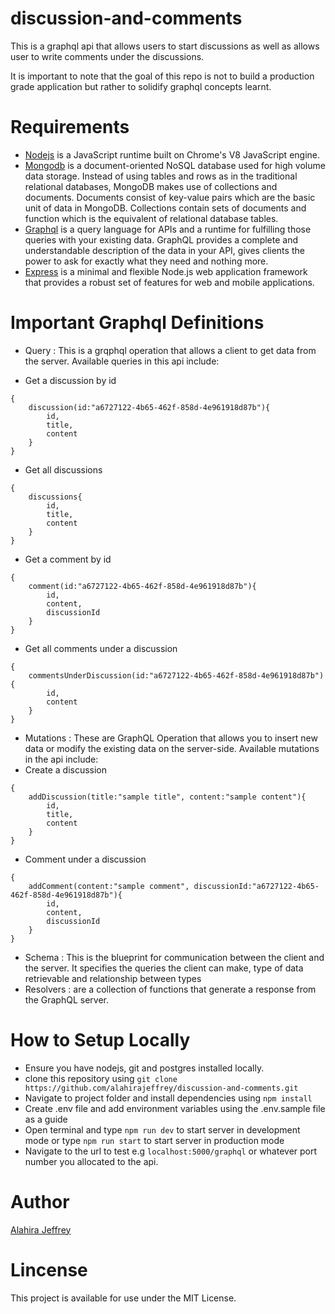 # discussion-and-comments

This is a graphql api that allows users to start discussions as well as allows user to write comments under the discussions.

It is important to note that the goal of this repo is not to build a production grade application but rather to solidify graphql concepts learnt.

# Requirements

- [Nodejs](https://nodejs.org/en/) is a JavaScript runtime built on Chrome's V8 JavaScript engine.
- [Mongodb](https://www.mongodb.com/try/download/community) is a document-oriented NoSQL database used for high volume data storage. Instead of using tables and rows as in the traditional relational databases, MongoDB makes use of collections and documents. Documents consist of key-value pairs which are the basic unit of data in MongoDB. Collections contain sets of documents and function which is the equivalent of relational database tables.
- [Graphql](https://graphql.org/) is a query language for APIs and a runtime for fulfilling those queries with your existing data. GraphQL provides a complete and understandable description of the data in your API, gives clients the power to ask for exactly what they need and nothing more.
- [Express](https://expressjs.com/) is a minimal and flexible Node.js web application framework that provides a robust set of features for web and mobile applications.

# Important Graphql Definitions

- Query : This is a grqphql operation that allows a client to get data from the server. Available queries in this api include:

- Get a discussion by id

```
{
    discussion(id:"a6727122-4b65-462f-858d-4e961918d87b"){
        id,
        title,
        content
    }
}
```

- Get all discussions

```
{
    discussions{
        id,
        title,
        content
    }
}
```

- Get a comment by id

```
{
    comment(id:"a6727122-4b65-462f-858d-4e961918d87b"){
        id,
        content,
        discussionId
    }
}
```

- Get all comments under a discussion

```
{
    commentsUnderDiscussion(id:"a6727122-4b65-462f-858d-4e961918d87b"){
        id,
        content
    }
}
```

- Mutations : These are GraphQL Operation that allows you to insert new data or modify the existing data on the server-side. Available mutations in the api include:
- Create a discussion

```
{
    addDiscussion(title:"sample title", content:"sample content"){
        id,
        title,
        content
    }
}
```

- Comment under a discussion

```
{
    addComment(content:"sample comment", discussionId:"a6727122-4b65-462f-858d-4e961918d87b"){
        id,
        content,
        discussionId
    }
}
```

- Schema : This is the blueprint for communication between the client and the server. It specifies the queries the client can make, type of data retrievable and relationship between types
- Resolvers : are a collection of functions that generate a response from the GraphQL server.

# How to Setup Locally

- Ensure you have nodejs, git and postgres installed locally.
- clone this repository using `git clone https://github.com/alahirajeffrey/discussion-and-comments.git`
- Navigate to project folder and install dependencies using `npm install`
- Create .env file and add environment variables using the .env.sample file as a guide
- Open terminal and type `npm run dev` to start server in development mode or type `npm run start` to start server in production mode
- Navigate to the url to test e.g `localhost:5000/graphql` or whatever port number you allocated to the api.

# Author

[Alahira Jeffrey](<(https://github.com/alahirajeffrey)>)

# Lincense

This project is available for use under the MIT License.
